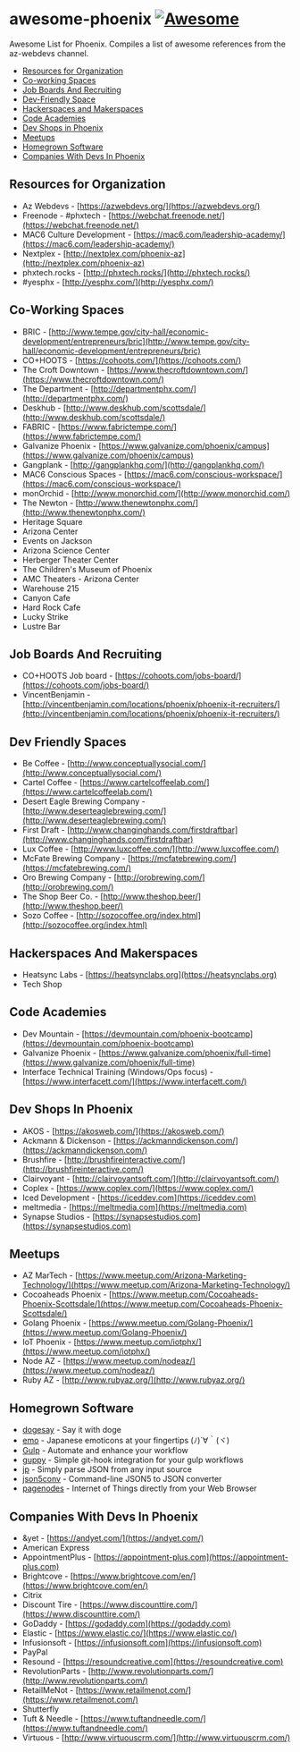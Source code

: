 # awesome-phoenix [![Awesome](https://cdn.rawgit.com/sindresorhus/awesome/d7305f38d29fed78fa85652e3a63e154dd8e8829/media/badge.svg)](https://github.com/sindresorhus/awesome)
Awesome List for Phoenix.  Compiles a list of awesome references from the az-webdevs channel.

* [Resources for Organization](#resources-for-organization)
* [Co-working Spaces](#co-working-spaces)
* [Job Boards And Recruiting](#job-boards-and-recruiting)
* [Dev-Friendly Space](#dev-friendly-spaces)
* [Hackerspaces and Makerspaces](#hackerspaces-and-makerspaces)
* [Code Academies](#code-academies)
* [Dev Shops in Phoenix](#dev-shops-in-phoenix)
* [Meetups](#meetups)
* [Homegrown Software](#homegrown-software)
* [Companies With Devs In Phoenix](#companies-with-devs-in-phoenix)

## Resources for Organization
* Az Webdevs - [https://azwebdevs.org/](https://azwebdevs.org/)
* Freenode - #phxtech - [https://webchat.freenode.net/](https://webchat.freenode.net/)
* MAC6 Culture Development - [https://mac6.com/leadership-academy/](https://mac6.com/leadership-academy/)
* Nextplex - [http://nextplex.com/phoenix-az](http://nextplex.com/phoenix-az)
* phxtech.rocks - [http://phxtech.rocks/](http://phxtech.rocks/)
* #yesphx - [http://yesphx.com/](http://yesphx.com/)

## Co-Working Spaces
* BRIC - [http://www.tempe.gov/city-hall/economic-development/entrepreneurs/bric](http://www.tempe.gov/city-hall/economic-development/entrepreneurs/bric)
* CO+HOOTS - [https://cohoots.com/](https://cohoots.com/)
* The Croft Downtown - [https://www.thecroftdowntown.com/](https://www.thecroftdowntown.com/)
* The Department - [http://departmentphx.com/](http://departmentphx.com/)
* Deskhub - [http://www.deskhub.com/scottsdale/](http://www.deskhub.com/scottsdale/)
* FABRIC - [https://www.fabrictempe.com/](https://www.fabrictempe.com/)
* Galvanize Phoenix - [https://www.galvanize.com/phoenix/campus](https://www.galvanize.com/phoenix/campus)
* Gangplank - [http://gangplankhq.com/](http://gangplankhq.com/)
* MAC6 Conscious Spaces - [https://mac6.com/conscious-workspace/](https://mac6.com/conscious-workspace/)
* monOrchid - [http://www.monorchid.com/](http://www.monorchid.com/)
* The Newton - [http://www.thenewtonphx.com/](http://www.thenewtonphx.com/)
* Heritage Square
* Arizona Center
* Events on Jackson
* Arizona Science Center
* Herberger Theater Center
* The Children's Museum of Phoenix
* AMC Theaters - Arizona Center
* Warehouse 215
* Canyon Cafe
* Hard Rock Cafe
* Lucky Strike
* Lustre Bar

## Job Boards And Recruiting
* CO+HOOTS Job board - [https://cohoots.com/jobs-board/](https://cohoots.com/jobs-board/)
* VincentBenjamin - [http://vincentbenjamin.com/locations/phoenix/phoenix-it-recruiters/](http://vincentbenjamin.com/locations/phoenix/phoenix-it-recruiters/)

## Dev Friendly Spaces
* Be Coffee - [http://www.conceptuallysocial.com/](http://www.conceptuallysocial.com/)
* Cartel Coffee - [https://www.cartelcoffeelab.com/](https://www.cartelcoffeelab.com/)
* Desert Eagle Brewing Company - [http://www.deserteaglebrewing.com/](http://www.deserteaglebrewing.com/)
* First Draft - [http://www.changinghands.com/firstdraftbar](http://www.changinghands.com/firstdraftbar)
* Lux Coffee - [http://www.luxcoffee.com/](http://www.luxcoffee.com/)
* McFate Brewing Company - [https://mcfatebrewing.com/](https://mcfatebrewing.com/)
* Oro Brewing Company - [http://orobrewing.com/](http://orobrewing.com/)
* The Shop Beer Co. - [http://www.theshop.beer/](http://www.theshop.beer/)
* Sozo Coffee - [http://sozocoffee.org/index.html](http://sozocoffee.org/index.html)

## Hackerspaces And Makerspaces
* Heatsync Labs - [https://heatsynclabs.org](https://heatsynclabs.org)
* Tech Shop

## Code Academies
* Dev Mountain - [https://devmountain.com/phoenix-bootcamp](https://devmountain.com/phoenix-bootcamp)
* Galvanize Phoenix - [https://www.galvanize.com/phoenix/full-time](https://www.galvanize.com/phoenix/full-time)
* Interface Technical Training (Windows/Ops focus) - [https://www.interfacett.com/](https://www.interfacett.com/)

## Dev Shops In Phoenix
* AKOS - [https://akosweb.com/](https://akosweb.com/)
* Ackmann & Dickenson - [https://ackmanndickenson.com/](https://ackmanndickenson.com/)
* Brushfire - [http://brushfireinteractive.com/](http://brushfireinteractive.com/)
* Clairvoyant - [http://clairvoyantsoft.com/](http://clairvoyantsoft.com/)
* Coplex - [https://www.coplex.com/](https://www.coplex.com/)
* Iced Development - [https://iceddev.com](https://iceddev.com)
* meltmedia - [https://meltmedia.com](https://meltmedia.com)
* Synapse Studios - [https://synapsestudios.com](https://synapsestudios.com)

## Meetups
* AZ MarTech - [https://www.meetup.com/Arizona-Marketing-Technology/](https://www.meetup.com/Arizona-Marketing-Technology/)
* Cocoaheads Phoenix - [https://www.meetup.com/Cocoaheads-Phoenix-Scottsdale/](https://www.meetup.com/Cocoaheads-Phoenix-Scottsdale/)
* Golang Phoenix - [https://www.meetup.com/Golang-Phoenix/](https://www.meetup.com/Golang-Phoenix/)
* IoT Phoenix - [https://www.meetup.com/iotphx/](https://www.meetup.com/iotphx/)
* Node AZ - [https://www.meetup.com/nodeaz/](https://www.meetup.com/nodeaz/)
* Ruby AZ - [http://www.rubyaz.org/](http://www.rubyaz.org/)

## Homegrown Software
* [dogesay](https://github.com/therealklanni/dogesay) - Say it with doge
* [emo](https://github.com/w33ble/emo) - Japanese emoticons at your fingertips (ﾉ)´∀｀(ヾ)
* [Gulp](https://gulpjs.com) - Automate and enhance your workflow
* [guppy](https://github.com/therealklanni/git-guppy) - Simple git-hook integration for your gulp workflows
* [jp](https://github.com/therealklanni/jp) - Simply parse JSON from any input source
* [json5conv](https://github.com/therealklanni/json5conv-cli) - Command-line JSON5 to JSON converter
* [pagenodes](https://pagenodes.com) - Internet of Things directly from your Web Browser

## Companies With Devs In Phoenix
* &yet - [https://andyet.com/](https://andyet.com/)
* American Express
* AppointmentPlus - [https://appointment-plus.com](https://appointment-plus.com)
* Brightcove - [https://www.brightcove.com/en/](https://www.brightcove.com/en/)
* Citrix
* Discount Tire - [https://www.discounttire.com/](https://www.discounttire.com/)
* GoDaddy - [https://godaddy.com](https://godaddy.com)
* Elastic - [https://www.elastic.co/](https://www.elastic.co/)
* Infusionsoft - [https://infusionsoft.com](https://infusionsoft.com)
* PayPal
* Resound - [https://resoundcreative.com](https://resoundcreative.com)
* RevolutionParts - [http://www.revolutionparts.com/](http://www.revolutionparts.com/)
* RetailMeNot - [https://www.retailmenot.com/](https://www.retailmenot.com/)
* Shutterfly
* Tuft & Needle - [https://www.tuftandneedle.com/](https://www.tuftandneedle.com/)
* Virtuous - [http://www.virtuouscrm.com/](http://www.virtuouscrm.com/)

